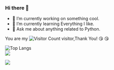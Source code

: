### Hi there 👋
- 🔭 I’m currently working on something cool.
- 🌱 I’m currently learning Everything I like.
- 💬 Ask me about anything related to Python.

You are my ![Visitor Count](https://profile-counter.glitch.me/greasebig/count.svg) visitor,Thank You! :kissing_heart: :kissing_heart:      

![Top Langs](https://github-readme-stats.vercel.app/api/top-langs/?username=greasebig&layout=compact&theme=tokyonight)     
![](https://github-readme-activity-graph.cyclic.app/graph?username=greasebig&theme=dracula)      

![](https://github-readme-stats.vercel.app/api?username=greasebig&show_icons=true&theme=transparent)      


<!--
**greasebig/greasebig** is a ✨ _special_ ✨ repository because its `README.md` (this file) appears on your GitHub profile.

Here are some ideas to get you started:

- 🔭 I’m currently working on ...
- 🌱 I’m currently learning ...
- 👯 I’m looking to collaborate on ...
- 🤔 I’m looking for help with ...
- 💬 Ask me about ...
- 📫 How to reach me: ...
- 😄 Pronouns: ...
- ⚡ Fun fact: ...
-->
